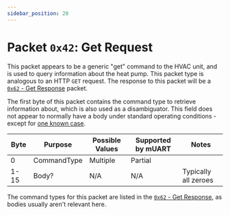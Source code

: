 ```yaml
---
sidebar_position: 20
---
```


# Packet `0x42`: Get Request

This packet appears to be a generic "get" command to the HVAC unit, and is used to query information about the heat 
pump. This packet type is analogous to an HTTP `GET` request. The response to this packet will be a 
[`0x62` - Get Response][get-response] packet.

The first byte of this packet contains the command type to retrieve information about, which is also used as a 
disambiguator. This field does not appear to normally have a body under standard operating conditions - except for 
[one known case](https://github.com/Sammy1Am/mitsubishi-uart/wiki/Interesting-Packets#kumomhk2-heartbeat).

| Byte | Purpose     | Possible Values | Supported by mUART | Notes                |
|------|-------------|-----------------|--------------------|----------------------|
| 0    | CommandType | Multiple        | Partial            |
| 1-15 | Body?       | N/A             | N/A                | Typically all zeroes |

The command types for this packet are listed in the [`0x62` - Get Response][get-response], as bodies usually aren't 
relevant here.

[get-response]: 0x62-get-response